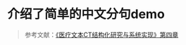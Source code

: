 # 介绍了简单的中文分句demo
> 参考文献：[《医疗文本CT结构化研究与系统实现》第四章](http://kreader.cnki.net/Kreader/CatalogViewPage.aspx?dbCode=cdmd&filename=1018263812.nh&tablename=CMFD201901&compose=&first=1&uid=WEEvREcwSlJHSldRa1FhdXNzY2Z1OVZnemZjblRxckZjajdieHZaL2tlOD0=$9A4hF_YAuvQ5obgVAqNKPCYcEjKensW4IQMovwHtwkF4VYPoHbKxJw!!)

